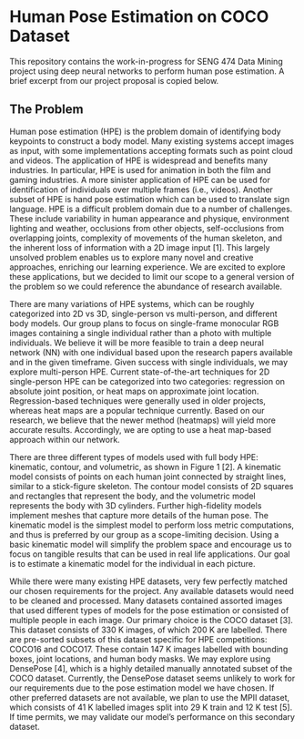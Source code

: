 # Human Pose Estimation on COCO Dataset

This repository contains the work-in-progress for SENG 474 Data Mining project using deep neural networks to perform human pose estimation. A brief excerpt from our project proposal is copied below.

## The Problem
Human pose estimation (HPE) is the problem domain of identifying body keypoints to construct a body model. Many existing systems accept images as input, with some implementations accepting formats such as point cloud and videos. The application of HPE is widespread and benefits many industries. In particular, HPE is used for animation in both the film and gaming industries. A more sinister application of HPE can be used for identification of individuals over multiple frames (i.e., videos). Another subset of HPE is hand pose estimation which can be used to translate sign language. HPE is a difficult problem domain due to a number of challenges. These include variability in human appearance and physique, environment lighting and weather, occlusions from other objects, self-occlusions from overlapping joints, complexity of movements of the human skeleton, and the inherent loss of information with a 2D image input [1]. This largely unsolved problem enables us to explore many novel and creative approaches, enriching our learning experience. We are excited to explore these applications, but we decided to limit our scope to a general version of the problem so we could reference the abundance of research available.

There are many variations of HPE systems, which can be roughly categorized into 2D vs 3D, single-person vs multi-person, and different body models. Our group plans to focus on single-frame monocular RGB images containing a single individual rather than a photo with multiple individuals. We believe it will be more feasible to train a deep neural network (NN) with one individual based upon the research papers available and in the given timeframe. Given success with single individuals, we may explore multi-person HPE. Current state-of-the-art techniques for 2D single-person HPE can be categorized into two categories: regression on absolute joint position, or heat maps on approximate joint location. Regression-based techniques were generally used in older projects, whereas heat maps are a popular technique currently. Based on our research, we believe that the newer method (heatmaps) will yield more accurate results. Accordingly, we are opting to use a heat map-based approach within our network.

There are three different types of models used with full body HPE: kinematic, contour, and volumetric, as shown in Figure 1 [2]. A kinematic model consists of points on each human joint connected by straight lines, similar to a stick-figure skeleton. The contour model consists of 2D squares and rectangles that represent the body, and the volumetric model represents the body with 3D cylinders. Further high-fidelity models implement meshes that capture more details of the human pose. The kinematic model is the simplest model to perform loss metric computations, and thus is preferred by our group as a scope-limiting decision. Using a basic kinematic model will simplify the problem space and encourage us to focus on tangible results that can be used in real life applications. Our goal is to estimate a kinematic model for the individual in each picture.

While there were many existing HPE datasets, very few perfectly matched our chosen requirements for the project. Any available datasets would need to be cleaned and processed. Many datasets contained assorted images that used different types of models for the pose estimation or consisted of multiple people in each image. Our primary choice is the COCO dataset [3]. This dataset consists of 330 K images, of which 200 K are labelled. There are pre-sorted subsets of this dataset specific for HPE competitions: COCO16 and COCO17. These contain 147 K images labelled with bounding boxes, joint locations, and human body masks. We may explore using DensePose [4], which is a highly detailed manually annotated subset of the COCO dataset. Currently, the DensePose dataset seems unlikely to work for our requirements due to the pose estimation model we have chosen. If other preferred datasets are not available, we plan to use the MPII dataset, which consists of 41 K labelled images split into 29 K train and 12 K test [5]. If time permits, we may validate our model’s performance on this secondary dataset. 
